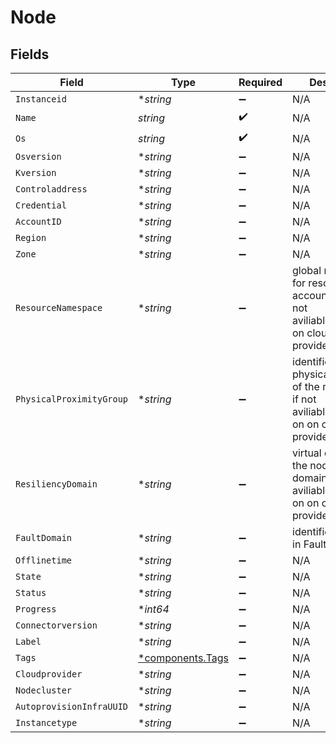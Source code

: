 # Node


## Fields

| Field                                                                                                      | Type                                                                                                       | Required                                                                                                   | Description                                                                                                |
| ---------------------------------------------------------------------------------------------------------- | ---------------------------------------------------------------------------------------------------------- | ---------------------------------------------------------------------------------------------------------- | ---------------------------------------------------------------------------------------------------------- |
| `Instanceid`                                                                                               | **string*                                                                                                  | :heavy_minus_sign:                                                                                         | N/A                                                                                                        |
| `Name`                                                                                                     | *string*                                                                                                   | :heavy_check_mark:                                                                                         | N/A                                                                                                        |
| `Os`                                                                                                       | *string*                                                                                                   | :heavy_check_mark:                                                                                         | N/A                                                                                                        |
| `Osversion`                                                                                                | **string*                                                                                                  | :heavy_minus_sign:                                                                                         | N/A                                                                                                        |
| `Kversion`                                                                                                 | **string*                                                                                                  | :heavy_minus_sign:                                                                                         | N/A                                                                                                        |
| `Controladdress`                                                                                           | **string*                                                                                                  | :heavy_minus_sign:                                                                                         | N/A                                                                                                        |
| `Credential`                                                                                               | **string*                                                                                                  | :heavy_minus_sign:                                                                                         | N/A                                                                                                        |
| `AccountID`                                                                                                | **string*                                                                                                  | :heavy_minus_sign:                                                                                         | N/A                                                                                                        |
| `Region`                                                                                                   | **string*                                                                                                  | :heavy_minus_sign:                                                                                         | N/A                                                                                                        |
| `Zone`                                                                                                     | **string*                                                                                                  | :heavy_minus_sign:                                                                                         | N/A                                                                                                        |
| `ResourceNamespace`                                                                                        | **string*                                                                                                  | :heavy_minus_sign:                                                                                         | global namespace for resources in account empty if not aviliable/supported on cloud provider/node          |
| `PhysicalProximityGroup`                                                                                   | **string*                                                                                                  | :heavy_minus_sign:                                                                                         | identifier of the physical location of the node empty if not aviliable/supported on on cloud provider/node |
| `ResiliencyDomain`                                                                                         | **string*                                                                                                  | :heavy_minus_sign:                                                                                         | virtual domain for the node fault domains if aviliable/supported on on cloud provider/node                 |
| `FaultDomain`                                                                                              | **string*                                                                                                  | :heavy_minus_sign:                                                                                         | identifier for node in FaultDomain                                                                         |
| `Offlinetime`                                                                                              | **string*                                                                                                  | :heavy_minus_sign:                                                                                         | N/A                                                                                                        |
| `State`                                                                                                    | **string*                                                                                                  | :heavy_minus_sign:                                                                                         | N/A                                                                                                        |
| `Status`                                                                                                   | **string*                                                                                                  | :heavy_minus_sign:                                                                                         | N/A                                                                                                        |
| `Progress`                                                                                                 | **int64*                                                                                                   | :heavy_minus_sign:                                                                                         | N/A                                                                                                        |
| `Connectorversion`                                                                                         | **string*                                                                                                  | :heavy_minus_sign:                                                                                         | N/A                                                                                                        |
| `Label`                                                                                                    | **string*                                                                                                  | :heavy_minus_sign:                                                                                         | N/A                                                                                                        |
| `Tags`                                                                                                     | [*components.Tags](../../models/components/tags.md)                                                        | :heavy_minus_sign:                                                                                         | N/A                                                                                                        |
| `Cloudprovider`                                                                                            | **string*                                                                                                  | :heavy_minus_sign:                                                                                         | N/A                                                                                                        |
| `Nodecluster`                                                                                              | **string*                                                                                                  | :heavy_minus_sign:                                                                                         | N/A                                                                                                        |
| `AutoprovisionInfraUUID`                                                                                   | **string*                                                                                                  | :heavy_minus_sign:                                                                                         | N/A                                                                                                        |
| `Instancetype`                                                                                             | **string*                                                                                                  | :heavy_minus_sign:                                                                                         | N/A                                                                                                        |